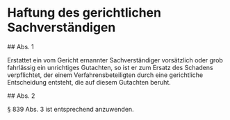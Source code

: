 # Haftung des gerichtlichen Sachverständigen



\#\# Abs. 1

 Erstattet ein vom Gericht ernannter Sachverständiger vorsätzlich oder grob fahrlässig ein unrichtiges Gutachten, so ist er zum Ersatz des Schadens verpflichtet, der einem Verfahrensbeteiligten durch eine gerichtliche Entscheidung entsteht, die auf diesem Gutachten beruht.

\#\# Abs. 2

 § 839 Abs. 3 ist entsprechend anzuwenden. 

